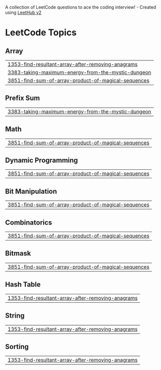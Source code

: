 A collection of LeetCode questions to ace the coding interview! - Created using [LeetHub v2](https://github.com/arunbhardwaj/LeetHub-2.0)
<!---LeetCode Topics Start-->
# LeetCode Topics
## Array
|  |
| ------- |
| [1353-find-resultant-array-after-removing-anagrams](https://github.com/adhavan18/leet/tree/master/1353-find-resultant-array-after-removing-anagrams) |
| [3383-taking-maximum-energy-from-the-mystic-dungeon](https://github.com/adhavan18/leet/tree/master/3383-taking-maximum-energy-from-the-mystic-dungeon) |
| [3851-find-sum-of-array-product-of-magical-sequences](https://github.com/adhavan18/leet/tree/master/3851-find-sum-of-array-product-of-magical-sequences) |
## Prefix Sum
|  |
| ------- |
| [3383-taking-maximum-energy-from-the-mystic-dungeon](https://github.com/adhavan18/leet/tree/master/3383-taking-maximum-energy-from-the-mystic-dungeon) |
## Math
|  |
| ------- |
| [3851-find-sum-of-array-product-of-magical-sequences](https://github.com/adhavan18/leet/tree/master/3851-find-sum-of-array-product-of-magical-sequences) |
## Dynamic Programming
|  |
| ------- |
| [3851-find-sum-of-array-product-of-magical-sequences](https://github.com/adhavan18/leet/tree/master/3851-find-sum-of-array-product-of-magical-sequences) |
## Bit Manipulation
|  |
| ------- |
| [3851-find-sum-of-array-product-of-magical-sequences](https://github.com/adhavan18/leet/tree/master/3851-find-sum-of-array-product-of-magical-sequences) |
## Combinatorics
|  |
| ------- |
| [3851-find-sum-of-array-product-of-magical-sequences](https://github.com/adhavan18/leet/tree/master/3851-find-sum-of-array-product-of-magical-sequences) |
## Bitmask
|  |
| ------- |
| [3851-find-sum-of-array-product-of-magical-sequences](https://github.com/adhavan18/leet/tree/master/3851-find-sum-of-array-product-of-magical-sequences) |
## Hash Table
|  |
| ------- |
| [1353-find-resultant-array-after-removing-anagrams](https://github.com/adhavan18/leet/tree/master/1353-find-resultant-array-after-removing-anagrams) |
## String
|  |
| ------- |
| [1353-find-resultant-array-after-removing-anagrams](https://github.com/adhavan18/leet/tree/master/1353-find-resultant-array-after-removing-anagrams) |
## Sorting
|  |
| ------- |
| [1353-find-resultant-array-after-removing-anagrams](https://github.com/adhavan18/leet/tree/master/1353-find-resultant-array-after-removing-anagrams) |
<!---LeetCode Topics End-->